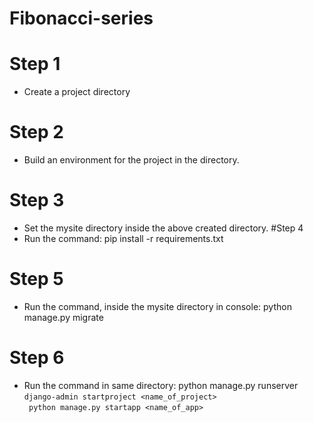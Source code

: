 # Fibonacci-series

# Step 1
- Create a project directory
# Step 2
- Build an environment for the project in the directory.
# Step 3
- Set the mysite directory inside the above created directory.
#Step 4
- Run the command: pip install -r requirements.txt
# Step 5
- Run the command, inside the mysite directory in console: python manage.py migrate
# Step 6
- Run the command in same directory: python manage.py runserver<br>
```django-admin startproject <name_of_project>```<br>
``` python manage.py startapp <name_of_app>```
